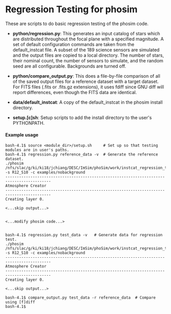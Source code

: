 Regression Testing for phosim
=============================

These are scripts to do basic regression testing of the phosim code.

* **python/regression.py**: This generates an input catalog of stars which
  are distributed throughout the focal plane with a specified
  magnitude.  A set of default configuration commands are taken from
  the default_instcat file. A subset of the 189 science sensors are
  simulated and the output files are copied to a local directory. The
  number of stars, their nominal count, the number of sensors to
  simulate, and the random seed are all configurable.  Backgrounds are
  turned off.

* **python/compare_output.py**: This does a file-by-file comparison of all of
  the saved output files for a reference dataset with a target
  dataset.  For FITS files (.fits or .fits.gz extensions), it uses
  fdiff since GNU diff will report differences, even though the FITS
  data are identical.

* **data/default_instcat**: A copy of the default_instcat in the phosim
  install directory.

* **setup.[c]sh**: Setup scripts to add the install directory to the 
  user's PYTHONPATH.

#### Example usage

    bash-4.1$ source <module_dir>/setup.sh     # Set up so that testing modules are in user's paths.
    bash-4.1$ regression.py reference_data -v  # Generate the reference dataset.
    ./phosim /nfs/slac/g/ki/ki18/jchiang/DESC/ImSim/phoSim/work/instcat_regression_test -s R12_S10 -c examples/nobackground
    ------------------------------------------------------------------------------------------
    Atmosphere Creator
    ------------------------------------------------------------------------------------------
    Creating layer 0.

    <...skip output...>


    <...modify phosim code...>

    
    bash-4.1$ regression.py test_data -v   # Generate data for regression test.
    ./phosim /nfs/slac/g/ki/ki18/jchiang/DESC/ImSim/phoSim/work/instcat_regression_test -s R12_S10 -c examples/nobackground
    ------------------------------------------------------------------------------------------
    Atmosphere Creator
    ------------------------------------------------------------------------------------------
    Creating layer 0.

    <...skip output...>

    bash-4.1$ compare_output.py test_data -r reference_data  # Compare using [f]diff
    bash-4.1$ 
